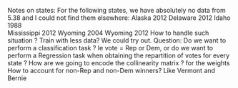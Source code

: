 Notes on states: 
For the following states, we have absolutely no data from 5.38 and I could not find them elsewhere: 
Alaska 2012 
Delaware 2012 
Idaho 1988  
Mississippi 2012 
Wyoming 2004 
Wyoming 2012 
How to handle such situation ? Train with less data? We could try out.
Question: Do we want to perform a classification task ? Ie vote = Rep or Dem, or do we want to perform 
a Regression task when obtaining the repartition of votes for every state ? 
How are we going to encode the collinearity matrix ? for the weights
How to account for non-Rep and non-Dem winners? Like Vermont and Bernie